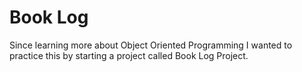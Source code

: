 # Book Log

Since learning more about Object Oriented Programming I wanted to practice this by starting a project called Book Log Project.
